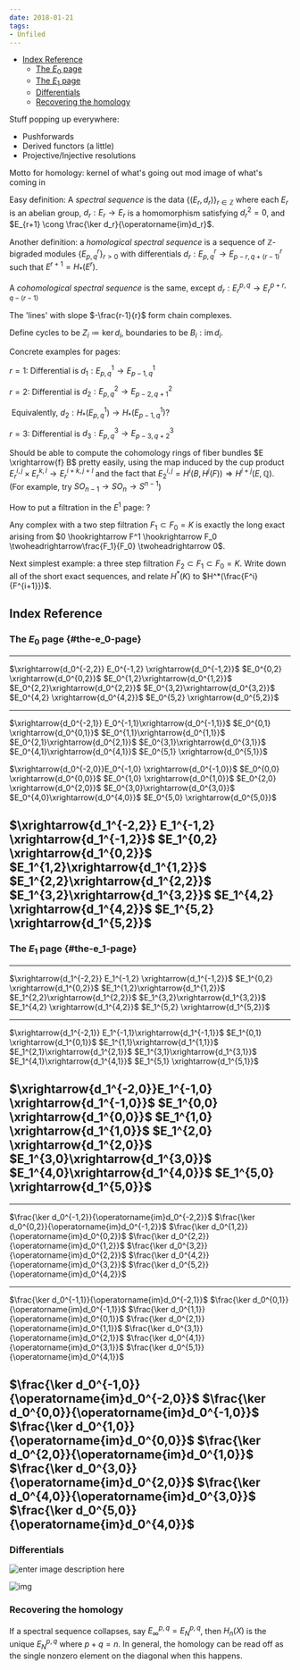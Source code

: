 ```yaml
---
date: 2018-01-21
tags:
- Unfiled
---
```


-   [Index Reference](#index-reference)
    -   [The $E_0$ page](#the-e_0-page)
    -   [The $E_1$ page](#the-e_1-page)
    -   [Differentials](#differentials)
    -   [Recovering the homology](#recovering-the-homology)














Stuff popping up everywhere:

-   Pushforwards
-   Derived functors (a little)
-   Projective/Injective resolutions

Motto for homology: kernel of what's going out mod image of what's coming in

Easy definition: A *spectral sequence* is the data $\{(E_r, d_r)\}_{r\in{\mathbb{Z}}}$ where each $E_r$ is an abelian group, $d_r: E_r \to E_r$ is a homomorphism satisfying $d_r^2=0$, and $E_{r+1} \cong \frac{\ker d_r}{\operatorname{im}d_r}$.

Another definition: a *homological spectral sequence* is a sequence of ${\mathbb{Z}}$-bigraded modules $\{E^r_{p,q}\}_{r > 0}$ with differentials $d_r: E^r_{p,q} \to E^r_{p-r, q+(r-1)}$ such that $E^{r+1} = H_*(E^r)$.

A *cohomological spectral sequence* is the same, except $d_r: E_r^{p,q} \to E_r^{p+r, q-(r-1)}$

The 'lines' with slope $-\frac{r-1}{r}$ form chain complexes.

Define cycles to be $Z_i \coloneqq\ker d_i$, boundaries to be $B_i: \operatorname{im}d_i$.

Concrete examples for pages:

$r=1$: Differential is $d_1:E^1_{p,q} \to E^1_{p-1, q}$

$r=2$: Differential is $d_2:E^2_{p,q} \to E^2_{p-2, q+1}$

​ Equivalently, $d_2: H_*(E^1_{p,q}) \to H_*(E^1_{p-1, q})$?

$r=3$: Differential is $d_3: E^3_{p,q} \to E^3_{p-3,q+2}$

Should be able to compute the cohomology rings of fiber bundles $E \xrightarrow{f} B$ pretty easily, using the map induced by the cup product $E_r^{i,j} \times E_r^{k,l} \to E_r^{i+k, j+l}$ and the fact that $E_2^{i,j} = H^i(B, H^j(F)) \Rightarrow H^{i+j}(E, {\mathbb{Q}})$. (For example, try $SO_{n-1} \to SO_n \to S^{n-1}$)

How to put a filtration in the $E^1$ page: ?

Any complex with a two step filtration $F_1 \subset F_0 = K$ is exactly the long exact arising from $0 \hookrightarrow F^1 \hookrightarrow F_0 \twoheadrightarrow\frac{F_1}{F_0} \twoheadrightarrow 0$.

Next simplest example: a three step filtration $F_2 \subset F_1 \subset F_0 = K$. Write down all of the short exact sequences, and relate $H^*(K)$ to $H^*(\frac{F^i}{F^{i+1}})$.

## Index Reference

### The $E_0$ page {#the-e_0-page}

  ---------------------------------------------------------------------------------------------------------------------------------------------------------------------------------------------------------------------------------------------------------------------------------------------------
  $\xrightarrow{d_0^{-2,2}} E_0^{-1,2} \xrightarrow{d_0^{-1,2}}$   $E_0^{0,2} \xrightarrow{d_0^{0,2}}$   $E_0^{1,2}\xrightarrow{d_0^{1,2}}$    $E_0^{2,2}\xrightarrow{d_0^{2,2}}$    $E_0^{3,2}\xrightarrow{d_0^{3,2}}$   $E_0^{4,2} \xrightarrow{d_0^{4,2}}$   $E_0^{5,2} \xrightarrow{d_0^{5,2}}$
  ---------------------------------------------------------------- ------------------------------------- ------------------------------------- ------------------------------------- ------------------------------------ ------------------------------------- -------------------------------------
  $\xrightarrow{d_0^{-2,1}} E_0^{-1,1}\xrightarrow{d_0^{-1,1}}$    $E_0^{0,1} \xrightarrow{d_0^{0,1}}$   $E_0^{1,1}\xrightarrow{d_0^{1,1}}$    $E_0^{2,1}\xrightarrow{d_0^{2,1}}$    $E_0^{3,1}\xrightarrow{d_0^{3,1}}$   $E_0^{4,1}\xrightarrow{d_0^{4,1}}$    $E_0^{5,1} \xrightarrow{d_0^{5,1}}$

  $\xrightarrow{d_0^{-2,0}}E_0^{-1,0} \xrightarrow{d_0^{-1,0}}$    $E_0^{0,0} \xrightarrow{d_0^{0,0}}$   $E_0^{1,0} \xrightarrow{d_0^{1,0}}$   $E_0^{2,0} \xrightarrow{d_0^{2,0}}$   $E_0^{3,0}\xrightarrow{d_0^{3,0}}$   $E_0^{4,0}\xrightarrow{d_0^{4,0}}$    $E_0^{5,0} \xrightarrow{d_0^{5,0}}$

  $\xrightarrow{d_1^{-2,2}} E_1^{-1,2} \xrightarrow{d_1^{-1,2}}$   $E_1^{0,2} \xrightarrow{d_1^{0,2}}$   $E_1^{1,2}\xrightarrow{d_1^{1,2}}$    $E_1^{2,2}\xrightarrow{d_1^{2,2}}$    $E_1^{3,2}\xrightarrow{d_1^{3,2}}$   $E_1^{4,2} \xrightarrow{d_1^{4,2}}$   $E_1^{5,2} \xrightarrow{d_1^{5,2}}$
  ---------------------------------------------------------------------------------------------------------------------------------------------------------------------------------------------------------------------------------------------------------------------------------------------------

### The $E_1$ page {#the-e_1-page}

  ---------------------------------------------------------------------------------------------------------------------------------------------------------------------------------------------------------------------------------------------------------------------------------------------------
  $\xrightarrow{d_1^{-2,2}} E_1^{-1,2} \xrightarrow{d_1^{-1,2}}$   $E_1^{0,2} \xrightarrow{d_1^{0,2}}$   $E_1^{1,2}\xrightarrow{d_1^{1,2}}$    $E_1^{2,2}\xrightarrow{d_1^{2,2}}$    $E_1^{3,2}\xrightarrow{d_1^{3,2}}$   $E_1^{4,2} \xrightarrow{d_1^{4,2}}$   $E_1^{5,2} \xrightarrow{d_1^{5,2}}$
  ---------------------------------------------------------------- ------------------------------------- ------------------------------------- ------------------------------------- ------------------------------------ ------------------------------------- -------------------------------------
  $\xrightarrow{d_1^{-2,1}} E_1^{-1,1}\xrightarrow{d_1^{-1,1}}$    $E_1^{0,1} \xrightarrow{d_1^{0,1}}$   $E_1^{1,1}\xrightarrow{d_1^{1,1}}$    $E_1^{2,1}\xrightarrow{d_1^{2,1}}$    $E_1^{3,1}\xrightarrow{d_1^{3,1}}$   $E_1^{4,1}\xrightarrow{d_1^{4,1}}$    $E_1^{5,1} \xrightarrow{d_1^{5,1}}$

  $\xrightarrow{d_1^{-2,0}}E_1^{-1,0} \xrightarrow{d_1^{-1,0}}$    $E_1^{0,0} \xrightarrow{d_1^{0,0}}$   $E_1^{1,0} \xrightarrow{d_1^{1,0}}$   $E_1^{2,0} \xrightarrow{d_1^{2,0}}$   $E_1^{3,0}\xrightarrow{d_1^{3,0}}$   $E_1^{4,0}\xrightarrow{d_1^{4,0}}$    $E_1^{5,0} \xrightarrow{d_1^{5,0}}$
  ---------------------------------------------------------------------------------------------------------------------------------------------------------------------------------------------------------------------------------------------------------------------------------------------------

  --------------------------------------------------------------------------------------------------------------------------------------------------------------------------------------------------------------------------------------------------------------------------------------------------------------------------------------------------------------------------------------------
  $\frac{\ker d_0^{-1,2}}{\operatorname{im}d_0^{-2,2}}$   $\frac{\ker d_0^{0,2}}{\operatorname{im}d_0^{-1,2}}$   $\frac{\ker d_0^{1,2}}{\operatorname{im}d_0^{0,2}}$   $\frac{\ker d_0^{2,2}}{\operatorname{im}d_0^{1,2}}$   $\frac{\ker d_0^{3,2}}{\operatorname{im}d_0^{2,2}}$   $\frac{\ker d_0^{4,2}}{\operatorname{im}d_0^{3,2}}$   $\frac{\ker d_0^{5,2}}{\operatorname{im}d_0^{4,2}}$
  ------------------------------------------------------- ------------------------------------------------------ ----------------------------------------------------- ----------------------------------------------------- ----------------------------------------------------- ----------------------------------------------------- -----------------------------------------------------
  $\frac{\ker d_0^{-1,1}}{\operatorname{im}d_0^{-2,1}}$   $\frac{\ker d_0^{0,1}}{\operatorname{im}d_0^{-1,1}}$   $\frac{\ker d_0^{1,1}}{\operatorname{im}d_0^{0,1}}$   $\frac{\ker d_0^{2,1}}{\operatorname{im}d_0^{1,1}}$   $\frac{\ker d_0^{3,1}}{\operatorname{im}d_0^{2,1}}$   $\frac{\ker d_0^{4,1}}{\operatorname{im}d_0^{3,1}}$   $\frac{\ker d_0^{5,1}}{\operatorname{im}d_0^{4,1}}$

  $\frac{\ker d_0^{-1,0}}{\operatorname{im}d_0^{-2,0}}$   $\frac{\ker d_0^{0,0}}{\operatorname{im}d_0^{-1,0}}$   $\frac{\ker d_0^{1,0}}{\operatorname{im}d_0^{0,0}}$   $\frac{\ker d_0^{2,0}}{\operatorname{im}d_0^{1,0}}$   $\frac{\ker d_0^{3,0}}{\operatorname{im}d_0^{2,0}}$   $\frac{\ker d_0^{4,0}}{\operatorname{im}d_0^{3,0}}$   $\frac{\ker d_0^{5,0}}{\operatorname{im}d_0^{4,0}}$
  --------------------------------------------------------------------------------------------------------------------------------------------------------------------------------------------------------------------------------------------------------------------------------------------------------------------------------------------------------------------------------------------

### Differentials

![enter image description here](https://i.stack.imgur.com/AeWFZ.png)

![img](https://i.stack.imgur.com/de8wd.png)

### Recovering the homology

If a spectral sequence collapses, say $E_\infty^{p,q} = E_N^{p,q}$, then $H_n(X)$ is the unique $E_N^{p,q}$ where $p+q=n$. In general, the homology can be read off as the single nonzero element on the diagonal when this happens.

